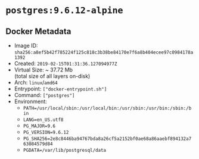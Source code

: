 # `postgres:9.6.12-alpine`

## Docker Metadata

- Image ID: `sha256:a8ef5b42f785224f125c818c3b38be84170e7f6a8b404ecee97c0984178a1392`
- Created: `2019-02-15T01:31:36.127094977Z`
- Virtual Size: ~ 37.72 Mb  
  (total size of all layers on-disk)
- Arch: `linux`/`amd64`
- Entrypoint: `["docker-entrypoint.sh"]`
- Command: `["postgres"]`
- Environment:
  - `PATH=/usr/local/sbin:/usr/local/bin:/usr/sbin:/usr/bin:/sbin:/bin`
  - `LANG=en_US.utf8`
  - `PG_MAJOR=9.6`
  - `PG_VERSION=9.6.12`
  - `PG_SHA256=2e8c8446ba94767bda8a26cf5a2152bf0ae68a86aaebf894132a763084579d84`
  - `PGDATA=/var/lib/postgresql/data`
